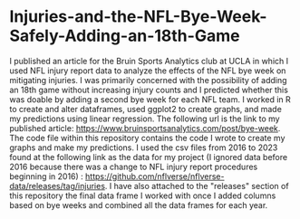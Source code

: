 # Injuries-and-the-NFL-Bye-Week-Safely-Adding-an-18th-Game

I published an article for the Bruin Sports Analytics club at UCLA in which I used NFL injury report data to analyze the effects of the NFL bye week on mitigating injuries. I was primarily concerned with the possibility of adding an 18th game without increasing injury counts and I predicted whether this was doable by adding a second bye week for each NFL team. I worked in R to create and alter dataframes, used ggplot2 to create graphs, and made my predictions using linear regression. The following url is the link to my published article: https://www.bruinsportsanalytics.com/post/bye-week. The code file within this repository contains the code I wrote to create my graphs and make my predictions. I used the csv files from 2016 to 2023 found at the following link as the data for my project (I ignored data before 2016 because there was a change to NFL injury report procedures beginning in 2016) : https://github.com/nflverse/nflverse-data/releases/tag/injuries. I have also attached to the "releases" section of this repository the final data frame I worked with once I added columns based on bye weeks and combined all the data frames for each year. 

